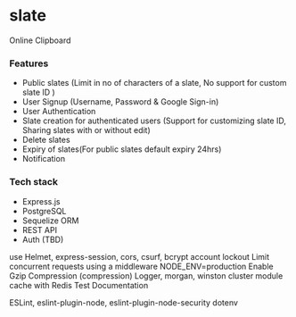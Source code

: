 # slate
Online Clipboard

### Features
* Public slates (Limit in no of characters of a slate, No support for custom slate ID )
* User Signup (Username, Password & Google Sign-in)
* User Authentication
* Slate creation for authenticated users (Support for customizing slate ID, Sharing slates with or without edit)
* Delete slates
* Expiry of slates(For public slates default expiry 24hrs)
* Notification

### Tech stack
* Express.js
* PostgreSQL
* Sequelize ORM
* REST API
* Auth (TBD)

use Helmet, express-session, cors, csurf, bcrypt
account lockout
Limit concurrent requests using a middleware
NODE_ENV=production
Enable Gzip Compression (compression)
Logger, morgan, winston
cluster module
cache with Redis
Test
Documentation

ESLint, eslint-plugin-node, eslint-plugin-node-security
dotenv
